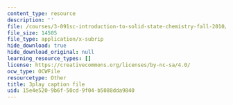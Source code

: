 ```yaml
---
content_type: resource
description: ''
file: /courses/3-091sc-introduction-to-solid-state-chemistry-fall-2010/15e4e5209b6f50cd9f04b5088dda9840_2eLeU6-0W7E.vtt
file_size: 14505
file_type: application/x-subrip
hide_download: true
hide_download_original: null
learning_resource_types: []
license: https://creativecommons.org/licenses/by-nc-sa/4.0/
ocw_type: OCWFile
resourcetype: Other
title: 3play caption file
uid: 15e4e520-9b6f-50cd-9f04-b5088dda9840
---
```

